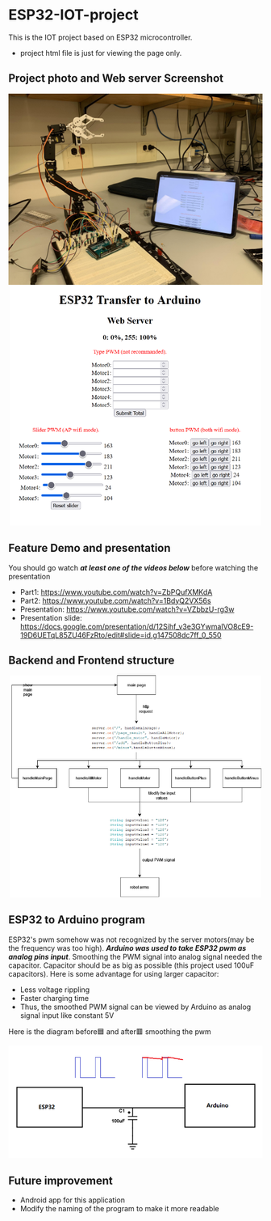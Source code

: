 # ESP32-IOT-project
This is the IOT project based on ESP32 microcontroller.
- project html file is just for viewing the page only.

## Project photo and Web server Screenshot
<p align="center">
<img src="https://github.com/blaticslm/ESP32-IOT-project/blob/main/screenshot/2022_08_25_09_42_IMG_6652.JPG"  width="800">
<img src="https://github.com/blaticslm/ESP32-IOT-project/blob/main/screenshot/webpage_screenshot.png"  width="500">
</p>

## Feature Demo and presentation
You should go watch ***at least one of the videos below*** before watching the presentation

- Part1: https://www.youtube.com/watch?v=ZbPQufXMKdA
- Part2: https://www.youtube.com/watch?v=1BdyQ2VX56s
- Presentation: https://www.youtube.com/watch?v=VZbbzU-rg3w
- Presentation slide: https://docs.google.com/presentation/d/12Sihf_v3e3GYwmaIVO8cE9-19D6UETqL85ZU46FzRto/edit#slide=id.g147508dc7ff_0_550

## Backend and Frontend structure
<p align="center">
<img src="https://github.com/blaticslm/ESP32-IOT-project/blob/main/screenshot/esp32_iot_project.png"  width="500">
</p>

## ESP32 to Arduino program

ESP32's pwm somehow was not recognized by the server motors(may be the frequency was too high). ***Arduino was used to take ESP32 pwm as analog pins input***. Smoothing the PWM signal into analog signal needed the capacitor. Capacitor should be as big as possible (this project used 100uF capacitors). Here is some advantage for using larger capacitor:
- Less voltage rippling 
- Faster charging time
- Thus, the smoothed PWM signal can be viewed by Arduino as analog signal input like constant 5V

Here is the diagram before🟦 and after🟥 smoothing the pwm
<p align="center">
<img src="https://github.com/blaticslm/ESP32-IOT-project/blob/main/screenshot/converting.png">
</p>

## Future improvement
- Android app for this application
- Modify the naming of the program to make it more readable

